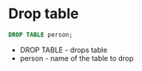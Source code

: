 # Drop table

```sql
DROP TABLE person;
```

- DROP TABLE - drops table
- person - name of the table to drop
